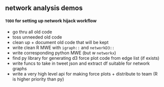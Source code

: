 ## network analysis demos 


#### `TODO` for setting up network hijack workflow 

- go thru all old code 
- toss unneeded old code 
- clean up + document old code that will be kept 
- write clean R MWE with `igraph::` and `networkD3::` 
- write corresponding python MWE (but w `networkx`) 
- find py library for generating d3 force plot code from edge list (if exists)
- write funcs to take in tweet json and extract df suitable for network graphs 
- write a very high level api for making force plots + distribute to team (R is higher priority than py)



